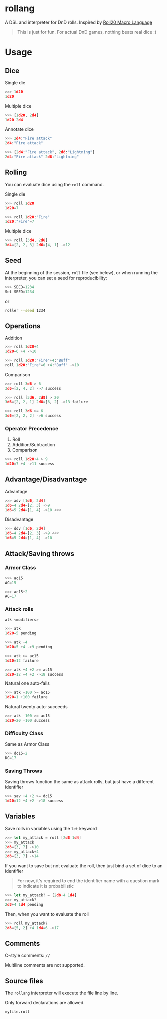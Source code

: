 # rollang

A DSL and interpreter for DnD rolls. Inspired by [Roll20 Macro Language](https://wiki.roll20.net/Macro_Guide)

> This is just for fun. For actual DnD games, nothing beats real dice :)

# Usage

## Dice

Single die

```python
>>> 1d20
1d20
```

Multiple dice

```python
>>> [1d20, 2d4]
1d20 2d4
```

Annotate dice

```python
>>> 2d4:"Fire attack"
2d4:"Fire attack"
```

```python
>>> [2d4:"Fire attack", 2d8:"Lightning"]
2d4:"Fire attack" 2d8:"Lightning"
```

## Rolling

You can evaluate dice using the `roll` command.

Single die

```python
>>> roll 1d20
1d20=7
```

```python
>>> roll 1d20:"Fire"
1d20:"Fire"=7
```

Multiple dice

```python
>>> roll [3d4, 2d6]
3d4=[2, 2, 3] 2d6=[4, 1] ->12
```

## Seed

At the beginning of the session, `roll` file (see below), or when running the interpreter, you can set a seed for reproducibility:

```python
>>> SEED=1234
Set SEED=1234
```

or 

```bash
roller --seed 1234
```

## Operations

Addition

```python
>>> roll 1d20+4
1d20=6 +4 ->10
```

```python
>>> roll 1d20:"Fire"+4:"Buff"
roll 1d20:"Fire"=6 +4:"Buff" ->10
```

Comparison

```python
>>> roll 3d6 > 6
3d6=[2, 4, 2] ->7 success
```

```python
>>> roll [3d6, 2d8] > 20
3d6=[2, 2, 1] 2d8=[6, 2] ->13 failure
```

```python
>>> roll 3d6 >= 6
3d6=[2, 2, 2] ->6 success
```

### **Operator Precedence**

1. Roll
2. Addition/Subtraction
3. Comparison

```python
>>> roll 1d20+4 > 9
1d20=7 +4 ->11 success
```

## Advantage/Disadvantage

Advantage

```python
>>> adv [1d6, 2d4]
1d6=4 2d4=[2, 3] ->9
1d6=5 2d4=[1, 4] ->10 <<<
```

Disadvantage

```python
>>> ddv [1d6, 2d4]
1d6=4 2d4=[2, 3] ->9 <<<
1d6=5 2d4=[1, 4] ->10
```

## Attack/Saving throws

### Armor Class

```python
>>> ac15
AC=15
```

```python
>>> ac15+2
AC=17
```

### Attack rolls

```python
atk <modifiers>
```

```python
>>> atk
1d20=5 pending
```

```python
>>> atk +4
1d20=5 +4 ->9 pending
```

```python
>>> atk >= ac15
1d20=12 failure
```

```python
>>> atk +4 +2 >= ac15
1d20=12 +4 +2 ->18 success
```

Natural one auto-fails

```python
>>> atk +100 >= ac15
1d20=1 +100 failure
```

Natural twenty auto-succeeds

```python
>>> atk -100 >= ac15
1d20=20 -100 success
```

### Difficulty Class

Same as Armor Class

```python
>>> dc15+2
DC=17
```

### Saving Throws

Saving throws function the same as attack rolls, but just have a different identifier

```python
>>> sav +4 +2 >= dc15
1d20=12 +4 +2 ->18 success
```

## Variables

Save rolls in variables using the `let` keyword

```js
>>> let my_attack = roll [2d8 1d4]
>>> my_attack
2d8=[3, 7] ->10
>>> my_attack+4
2d8=[3, 7] ->14
```

If you want to save but not evaluate the roll, then just bind a set of dice to an identifier

> For now, it's required to end the identifier name with a question mark to indicate it is probabilistic

```js
>>> let my_attack? = [2d8+4 1d4]
>>> my_attack?
2d8+4 1d4 pending
```

Then, when you want to evaluate the roll

```python
>>> roll my_attack?
2d8=[5, 2] +4 1d4=6 ->17
```

## Comments

C-style comments: `//`

Multiline comments are not supported.

## Source files

The `rollang` interpreter will execute the file line by line.

Only forward declarations are allowed.

`myfile.roll`